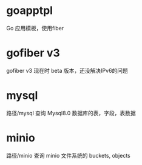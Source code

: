 


# goapptpl

Go 应用模板，使用fiber


# gofiber v3

gofiber v3 现在时 beta 版本，还没解决IPv6的问题

# mysql

路径/mysql 查询 Mysql8.0 数据库的表，字段，表数据

# minio

路径/minio 查询 minio 文件系统的 buckets, objects

